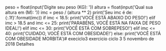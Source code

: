 peso = float(input('Digite seu peso (KG): '))
altura = float(input('Qual sua altura em (M): '))
imc = peso / (altura ** 2)
print('Seu imc é de: {:.1f}'.format(imc))
if imc < 18.5:
    print('VOCÊ ESTÁ ABAIXO DO PESO!')
elif imc > 18.5 and imc <= 25:
    print('PARABÉNS, VOCÊ ESTÁ NA FAIXA DE PESO IDEAL!')
elif imc <= 30:
    print('VOCÊ ESTÁ COM SOBREPESO!')
elif imc <= 40:
    print('CUIDADO, VOCÊ ESTÁ COM OBESIDADE!')
else:
    print('VOCÊ ESTÁ COM OBESIDADE MORBITA')﻿# execiclo3
exercicio ciclo 3 5 novembro de 2018
Detalhes
